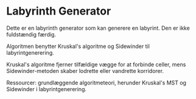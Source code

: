 # Labyrinth Generator

Dette er en labyrinth generator som kan generere en labyrint. Den er ikke fuldstændig færdig.

Algoritmen benytter Kruskal's algoritme og Sidewinder til labyrintgenerering.

Kruskal's algoritme fjerner tilfældige vægge for at forbinde celler, mens Sidewinder-metoden skaber lodrette eller vandrette korridorer.

Ressourcer: grundlæggende algoritmeteori, herunder Kruskal's MST og Sidewinder i labyrintgenerering.
